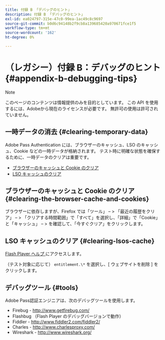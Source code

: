 ```yaml
---
title: 付録 B 「デバッグのヒント」
description: 付録 B 「デバッグのヒント」
exl-id: ea024797-315e-47c0-99ea-1ac49c8c9697
source-git-commit: b0d6c94148b2f9cb8a139685420a970671fce1f5
workflow-type: tm+mt
source-wordcount: '162'
ht-degree: 0%

---
```


# （レガシー）付録 B：デバッグのヒント {#appendix-b-debugging-tips}

>[!NOTE]
>
>このページのコンテンツは情報提供のみを目的としています。 この API を使用するには、Adobeから現在のライセンスが必要です。 無許可の使用は許可されていません。


## 一時データの消去 {#clearing-temporary-data}

Adobe Pass Authentication には、ブラウザーのキャッシュ、LSO のキャッシュ、Cookie などの一時データが格納されます。 テスト時に明確な状態を確保するために、一時データのクリアは重要です。

- [ブラウザーのキャッシュと Cookie のクリア](#clearing-the-browser-cache-and-cookies)
- [LSO キャッシュのクリア ](#clearing-lsos-cache)


## ブラウザーのキャッシュと Cookie のクリア {#clearing-the-browser-cache-and-cookies}

ブラウザーに依存しますが、Firefox では「ツール」 – \> 「最近の履歴をクリア」 – \> 「クリアする時間範囲」で「すべて」を選択し、「詳細」で「Cookie」と「キャッシュ」 – \> を確認して、「今すぐクリア」をクリックします。


## LSO キャッシュのクリア {#clearing-lsos-cache}

[Flash Player ヘルプ ](http://www.macromedia.com/support/documentation/en/flashplayer/help/settings_manager07.html) にアクセスします。

（テスト対象に応じて） ```entitlement.\*``` を選択し、[ ウェブサイトを削除 ] をクリックします。


## デバッグツール {#tools}

Adobe Pass認証エンジニアは、次のデバッグツールを使用します。

- Firebug - <http://www.getfirebug.com/>
- Flashbug （Flash Player のデバッグバージョンで動作）
- Fiddler - <http://www.fiddler2.com/fiddler2/>
- Charles - <http://www.charlesproxy.com/>
- Wireshark - <http://www.wireshark.org/>


<!--
## Related Information

- [Programmer Integration Guide](/help/authentication/programmer-integration-guide-overview.md)

- [Using Charles Proxy (Tech Note)](https://tve.zendesk.com/hc/en-us/articles/204962849-Using-Charles-Proxy)
-->
